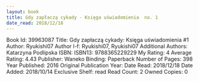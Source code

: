 ```yaml
---
layout: book
title: Gdy zapłaczą cykady - Księga uświadomienia  no. 1
date_read: 2018/12/18
---
```


Book Id: 39963087
Title: Gdy zapłaczą cykady: Księga uświadomienia #1
Author: Ryukishi07
Author l-f: Ryukishi07, Ryukishi07
Additional Authors: Katarzyna Podlipska
ISBN: 
ISBN13: 9788365229229
My Rating: 4
Average Rating: 4.43
Publisher: Waneko
Binding: Paperback
Number of Pages: 398
Year Published: 2016
Original Publication Year: 
Date Read: 2018/12/18
Date Added: 2018/10/14
Exclusive Shelf: read
Read Count: 2
Owned Copies: 0


